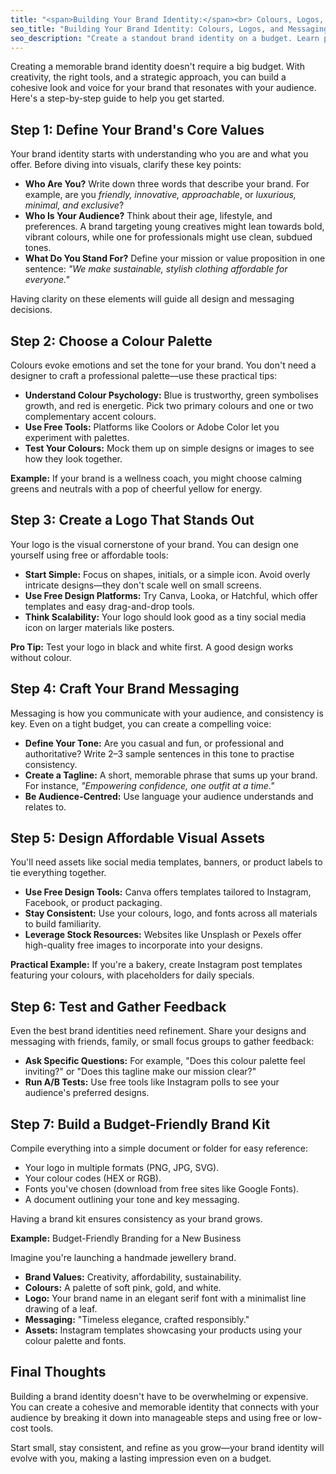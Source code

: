 ```yaml
---
title: "<span>Building Your Brand Identity:</span><br> Colours, Logos, and Messaging on a Budget"
seo_title: "Building Your Brand Identity: Colours, Logos, and Messaging | Lyxiom"
seo_description: "Create a standout brand identity on a budget. Learn practical tips for designing logos, choosing colours, and crafting compelling messaging with Lyxium."
---
```


Creating a memorable brand identity doesn't require a big budget. With creativity, the right tools, and a strategic approach, you can build a cohesive look and voice for your brand that resonates with your audience. Here's a step-by-step guide to help you get started.

## **Step 1: Define Your Brand's Core Values**

Your brand identity starts with understanding who you are and what you offer. Before diving into visuals, clarify these key points:

- **Who Are You?** Write down three words that describe your brand. For example, are you _friendly, innovative, approachable_, or _luxurious, minimal, and exclusive_?
- **Who Is Your Audience?** Think about their age, lifestyle, and preferences. A brand targeting young creatives might lean towards bold, vibrant colours, while one for professionals might use clean, subdued tones.
- **What Do You Stand For?** Define your mission or value proposition in one sentence: _"We make sustainable, stylish clothing affordable for everyone."_

Having clarity on these elements will guide all design and messaging decisions.

## **Step 2: Choose a Colour Palette**

Colours evoke emotions and set the tone for your brand. You don't need a designer to craft a professional palette—use these practical tips:

- **Understand Colour Psychology:** Blue is trustworthy, green symbolises growth, and red is energetic. Pick two primary colours and one or two complementary accent colours.
- **Use Free Tools:** Platforms like Coolors or Adobe Color let you experiment with palettes.
- **Test Your Colours:** Mock them up on simple designs or images to see how they look together.

**Example:** If your brand is a wellness coach, you might choose calming greens and neutrals with a pop of cheerful yellow for energy.

## **Step 3: Create a Logo That Stands Out**

Your logo is the visual cornerstone of your brand. You can design one yourself using free or affordable tools:

- **Start Simple:** Focus on shapes, initials, or a simple icon. Avoid overly intricate designs—they don't scale well on small screens.
- **Use Free Design Platforms:** Try Canva, Looka, or Hatchful, which offer templates and easy drag-and-drop tools.
- **Think Scalability:** Your logo should look good as a tiny social media icon on larger materials like posters.

**Pro Tip:** Test your logo in black and white first. A good design works without colour.

## **Step 4: Craft Your Brand Messaging**

Messaging is how you communicate with your audience, and consistency is key. Even on a tight budget, you can create a compelling voice:

- **Define Your Tone:** Are you casual and fun, or professional and authoritative? Write 2–3 sample sentences in this tone to practise consistency.
- **Create a Tagline:** A short, memorable phrase that sums up your brand. For instance, _"Empowering confidence, one outfit at a time."_
- **Be Audience-Centred:** Use language your audience understands and relates to.

## **Step 5: Design Affordable Visual Assets**

You'll need assets like social media templates, banners, or product labels to tie everything together.

- **Use Free Design Tools:** Canva offers templates tailored to Instagram, Facebook, or product packaging.
- **Stay Consistent:** Use your colours, logo, and fonts across all materials to build familiarity.
- **Leverage Stock Resources:** Websites like Unsplash or Pexels offer high-quality free images to incorporate into your designs.

**Practical Example:** If you're a bakery, create Instagram post templates featuring your colours, with placeholders for daily specials.

## **Step 6: Test and Gather Feedback**

Even the best brand identities need refinement. Share your designs and messaging with friends, family, or small focus groups to gather feedback:

- **Ask Specific Questions:** For example, "Does this colour palette feel inviting?" or "Does this tagline make our mission clear?"
- **Run A/B Tests:** Use free tools like Instagram polls to see your audience's preferred designs.

## **Step 7: Build a Budget-Friendly Brand Kit**

Compile everything into a simple document or folder for easy reference:

- Your logo in multiple formats (PNG, JPG, SVG).
- Your colour codes (HEX or RGB).
- Fonts you've chosen (download from free sites like Google Fonts).
- A document outlining your tone and key messaging.

Having a brand kit ensures consistency as your brand grows.

**Example:** Budget-Friendly Branding for a New Business

Imagine you're launching a handmade jewellery brand.

- **Brand Values:** Creativity, affordability, sustainability.
- **Colours:** A palette of soft pink, gold, and white.
- **Logo:** Your brand name in an elegant serif font with a minimalist line drawing of a leaf.
- **Messaging:** "Timeless elegance, crafted responsibly."
- **Assets:** Instagram templates showcasing your products using your colour palette and fonts.

## **Final Thoughts**

Building a brand identity doesn't have to be overwhelming or expensive. You can create a cohesive and memorable identity that connects with your audience by breaking it down into manageable steps and using free or low-cost tools.

Start small, stay consistent, and refine as you grow—your brand identity will evolve with you, making a lasting impression even on a budget.
